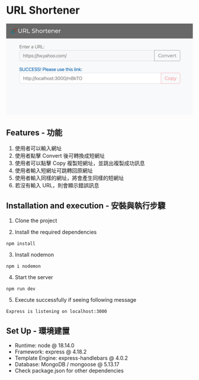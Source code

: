 # URL Shortener
![image](/public/images/demo.png)

## Features - 功能

1. 使用者可以輸入網址
2. 使用者點擊 Convert 後可轉換成短網址
3. 使用者可以點擊 Copy 複製短網址，並跳出複製成功訊息
4. 使用者輸入短網址可跳轉回原網址
5. 使用者輸入同樣的網址，將會產生同樣的短網址
6. 若沒有輸入 URL，則會顯示錯誤訊息


## Installation and execution - 安裝與執行步驟

1. Clone the project

2. Install the required dependencies

```
npm install
```

3. Install nodemon

```
npm i nodemon
```

4. Start the server

```
npm run dev
```

5. Execute successfully if seeing following message

```
Express is listening on localhost:3000
```

## Set Up - 環境建置

- Runtime: node @ 18.14.0
- Framework: express @ 4.18.2
- Template Engine: express-handlebars @ 4.0.2
- Database: MongoDB / mongoose @ 5.13.17
- Check package.json for other dependencies